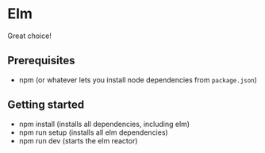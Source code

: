 # Elm

Great choice!

## Prerequisites
- npm (or whatever lets you install node dependencies from `package.json`)

## Getting started
- npm install (installs all dependencies, including elm)
- npm run setup (installs all elm dependencies)
- npm run dev (starts the elm reactor)
